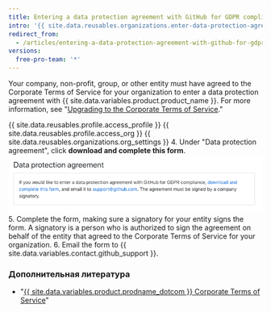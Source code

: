 ```yaml
---
title: Entering a data protection agreement with GitHub for GDPR compliance
intro: '{{ site.data.reusables.organizations.enter-data-protection-agreement }}'
redirect_from:
  - /articles/entering-a-data-protection-agreement-with-github-for-gdpr-compliance
versions:
  free-pro-team: '*'
---
```


Your company, non-profit, group, or other entity must have agreed to the Corporate Terms of Service for your organization to enter a data protection agreement with {{ site.data.variables.product.product_name }}. For more information, see "[Upgrading to the Corporate Terms of Service](/articles/upgrading-to-the-corporate-terms-of-service)."

{{ site.data.reusables.profile.access_profile }}
{{ site.data.reusables.profile.access_org }}
{{ site.data.reusables.organizations.org_settings }}
4. Under "Data protection agreement", click **download and complete this form**. ![Data protection agreement section](/assets/images/help/organizations/data-protection-agreement.png)
5. Complete the form, making sure a signatory for your entity signs the form. A signatory is a person who is authorized to sign the agreement on behalf of the entity that agreed to the Corporate Terms of Service for your organization.
6. Email the form to {{ site.data.variables.contact.github_support }}.

### Дополнительная литература
- "[{{ site.data.variables.product.prodname_dotcom }} Corporate Terms of Service](/articles/github-corporate-terms-of-service/)"
